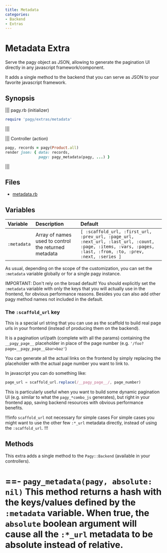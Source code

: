 ```yaml
---
title: Metadata
categories:
- Backend
- Extras
---
```


# Metadata Extra

Serve the pagy object as JSON, allowing to generate the pagination UI directly in any javascript framework/component.

It adds a single method to the backend that you can serve as JSON to your favorite javascript framework.

## Synopsis

||| pagy.rb (initializer)

```ruby
require 'pagy/extras/metadata'
```
|||

||| Controller (action)

```ruby
pagy, records = pagy(Product.all)
render json: { data: records,
               pagy: pagy_metadata(pagy, ...) }
```
|||

## Files

- [metadata.rb](https://github.com/ddnexus/pagy/blob/master/lib/pagy/extras/metadata.rb)

## Variables

| Variable    | Description                                          | Default                                                                                                                                                     |
|:------------|:-----------------------------------------------------|:------------------------------------------------------------------------------------------------------------------------------------------------------------|
| `:metadata` | Array of names used to control the returned metadata | `[ :scaffold_url, :first_url, :prev_url, :page_url, :next_url, :last_url, :count, :page, :items, :vars, :pages, :last, :from, :to, :prev, :next, :series ]` |

As usual, depending on the scope of the customization, you can set the `:metadata` variable globally or for a single pagy instance. 

IMPORTANT: Don't rely on the broad default! You should explicitly set the `:metadata` variable with only the keys that you will actually use in the frontend, for obvious performance reasons. Besides you can also add other pagy method names not included in the default. 

### The `:scaffold_url` key

This is a special url string that you can use as the scaffold to build real page urls in your frontend (instead of producing them on the backend).

It is a pagination url/path (complete with all the params) containing the `__pagy_page__` placeholder in place of the page number (e.g. `'/foo?page=__pagy_page__&bar=baz'`)

You can generate all the actual links on the frontend by simply replacing the placeholder with the actual page number you want to link to.

In javascript you can do something like:

```js
page_url = scaffold_url.replace(/__pagy_page__/, page_number)
```

This is particularly useful when you want to build some dynamic pagination UI (e.g. similar to what the `pagy_*combo_js` generates), but right in your frontend app, saving backend resources with obvious performance benefits.


!!!info `scaffold_url` not necessary for simple cases
For simple cases you might want to use the other few `:*_url` metadata directly, instead of using the `:scaffold_url`.
!!!

## Methods

This extra adds a single method to the `Pagy::Backend` (available in your controllers).

==- `pagy_metadata(pagy, absolute: nil)`
This method returns a hash with the keys/values defined by the `:metadata` variable.  When true, the `absolute` boolean argument will cause all the `:*_url` metadata to be absolute instead of relative.
===
